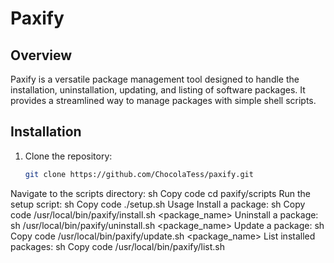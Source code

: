 # Paxify

## Overview

Paxify is a versatile package management tool designed to handle the installation, uninstallation, updating, and listing of software packages. It provides a streamlined way to manage packages with simple shell scripts.

## Installation

1. Clone the repository:
   ```sh
   git clone https://github.com/ChocolaTess/paxify.git
Navigate to the scripts directory:
sh
Copy code
cd paxify/scripts
Run the setup script:
sh
Copy code
./setup.sh
Usage
Install a package:
sh
Copy code
/usr/local/bin/paxify/install.sh <package_name>
Uninstall a package:
sh
/usr/local/bin/paxify/uninstall.sh <package_name>
Update a package:
sh
Copy code
/usr/local/bin/paxify/update.sh <package_name>
List installed packages:
sh
Copy code
/usr/local/bin/paxify/list.sh